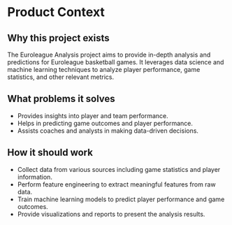 # Product Context

## Why this project exists
The Euroleague Analysis project aims to provide in-depth analysis and predictions for Euroleague basketball games. It leverages data science and machine learning techniques to analyze player performance, game statistics, and other relevant metrics.

## What problems it solves
- Provides insights into player and team performance.
- Helps in predicting game outcomes and player performance.
- Assists coaches and analysts in making data-driven decisions.

## How it should work
- Collect data from various sources including game statistics and player information.
- Perform feature engineering to extract meaningful features from raw data.
- Train machine learning models to predict player performance and game outcomes.
- Provide visualizations and reports to present the analysis results.